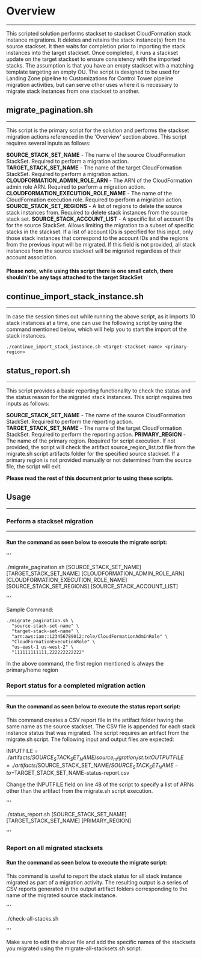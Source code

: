 # Overview
---

This scripted solution performs stackset to stackset CloudFormation stack instance migrations.  It deletes and retains the stack instance(s) from the source stackset.  It then waits for completion prior to importing the stack instances into the target stackset.  Once completed, it runs a stackset update on the target stackset to ensure consistency with the imported stacks.  The assumption is that you have an empty stackset with a matching template targeting an empty OU.  The script is designed to be used for Landing Zone pipeline to Customizations for Control Tower pipeline migration activities, but can serve other uses where it is necessary to migrate stack instances from one stackset to another.

## migrate_pagination.sh
---

This script is the primary script for the solution and performs the stackset migration actions referenced in the 'Overview' section above.  This script requires several inputs as follows:

**SOURCE_STACK_SET_NAME** - The name of the source CloudFormation StackSet.  Required to perform a migration action.
**TARGET_STACK_SET_NAME** - The name of the target CloudFormation StackSet.  Required to perform a migration action.
**CLOUDFORMATION_ADMIN_ROLE_ARN** - The ARN of the CloudFormation admin role ARN.  Required to perform a migration action.  
**CLOUDFORMATION_EXECUTION_ROLE_NAME** - The name of the CloudFormation execution role.  Required to perform a migration action.
**SOURCE_STACK_SET_REGIONS** - A list of regions to delete the source stack instances from.  Required to delete stack instances from the source stack set.
**SOURCE_STACK_ACCOUNT_LIST** - A specific list of account IDs for the source StackSet.  Allows limiting the migration to a subset of specific stacks in the stackset.  If a list of account IDs is specified for this input, only those stack instances that correspond to the account IDs and the regions from the previous input will be migrated.  If this field is not provided, all stack instances from the source stackset will be migrated regardless of their account association.

#### Please note, while using this script there is one small catch, there shouldn't be any tags attached to the target StackSet

## continue_import_stack_instance.sh
---
In case the session times out while running the above script, as it imports 10 stack instances at a time, one can use the following script by using the command mentioned below, which will help you to start the import of the stack instances.

```
./continue_import_stack_instance.sh <target-stackset-name> <primary-region>
```

## status_report.sh
---

This script provides a basic reporting functionality to check the status and the status reason for the migrated stack instances.  This script requires two inputs as follows:

**SOURCE_STACK_SET_NAME** - The name of the source CloudFormation StackSet.  Required to perform the reporting action.
**TARGET_STACK_SET_NAME** - The name of the target CloudFormation StackSet.  Required to perform the reporting action.
**PRIMARY_REGION** - The name of the primary region.  Required for script execution.  If not provided, the script will check the artifact source_region_list.txt file from the migrate.sh script artifacts folder for the specified source stackset.  If a primary region is not provided manually or not determined from the source file, the script will exit.

**Please read the rest of this document prior to using these scripts.**

## Usage
---

### Perform a stackset migration
---

#### Run the command as seen below to execute the migrate script:

'''

./migrate_pagination.sh [SOURCE_STACK_SET_NAME] [TARGET_STACK_SET_NAME] [CLOUDFORMATION_ADMIN_ROLE_ARN] [CLOUDFORMATION_EXECUTION_ROLE_NAME] [SOURCE_STACK_SET_REGIONS] [SOURCE_STACK_ACCOUNT_LIST]

'''

Sample Command:
```
./migrate_pagination.sh \
  "source-stack-set-name" \
  "target-stack-set-name" \
  "arn:aws:iam::123456789012:role/CloudFormationAdminRole" \
  "CloudFormationExecutionRole" \
  "us-east-1 us-west-2" \
  "111111111111,222222222222"
```

In the above command, the first region mentioned is always the primary/home region

### Report status for a completed migration action
---

#### Run the command as seen below to execute the status report script:

This command creates a CSV report file in the artifact folder having the same name as the source stackset.  The CSV file is appended for each stack instance status that was migrated.  The script requires an artifact from the migrate.sh script.  The following input and output files are expected:

INPUTFILE = ./artifacts/$SOURCE_STACK_SET_NAME/source_migration_list.txt
OUTPUTFILE = ./artifacts/$SOURCE_STACK_SET_NAME/$SOURCE_STACK_SET_NAME-to-$TARGET_STACK_SET_NAME-status-report.csv

Change the INPUTFILE field on line 48 of the script to specify a list of ARNs other than the artifact from the migrate.sh script execution.

'''

./status_report.sh [SOURCE_STACK_SET_NAME] [TARGET_STACK_SET_NAME] [PRIMARY_REGION]

'''


### Report on all migrated stacksets

#### Run the command as seen below to execute the migrate script:

This command is useful to report the stack status for all stack instance migrated as part of a migration activity.  The resulting output is a series of CSV reports generated in the output artifact folders corresponding to the name of the migrated source stack instance.  

'''

./check-all-stacks.sh

'''

Make sure to edit the above file and add the specific names of the stacksets you migrated using the migrate-all-stacksets.sh script.
